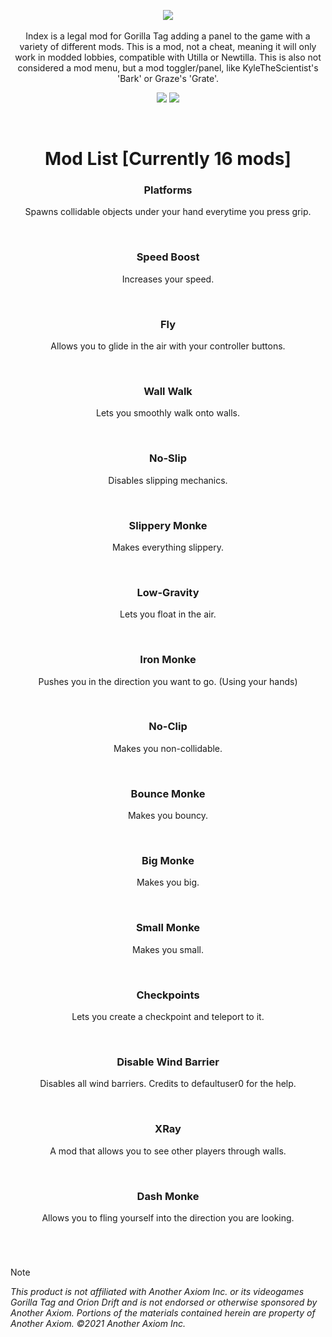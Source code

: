 <p align="center">
  <a href="#"><img src="https://github.com/user-attachments/assets/1b0bcaf9-2ada-4845-8e4d-de6585bd7b33"></a>
  <br></br>
  Index is a legal mod for Gorilla Tag adding a panel to the game with a variety of different mods. This is a mod, not a cheat, meaning it will only work in modded lobbies, compatible with Utilla or Newtilla. This is also not considered a mod menu, but a mod toggler/panel, like KyleTheScientist's 'Bark' or Graze's 'Grate'.
</p>

<p align="center">
	<a href="https://github.com/zaynethedev/Index/releases"><img src="https://img.shields.io/github/downloads/zaynethedev/Index/total.svg?style=for-the-badge"></a>
	<a href="https://discord.gg/v9yKVNgwds"><img src="https://img.shields.io/badge/discord-11%20online-blueviolet?style=for-the-badge"></a>
</p>

</br>

<h1 align="center"> Mod List [Currently 16 mods] </h1>

<div align="center">
	
### Platforms

Spawns collidable objects under your hand everytime you press grip.

</br>

### Speed Boost

Increases your speed.

</br>

### Fly

Allows you to glide in the air with your controller buttons.

</br>

### Wall Walk

Lets you smoothly walk onto walls.

</br>

### No-Slip

Disables slipping mechanics.

</br>

### Slippery Monke

Makes everything slippery.

</br>

### Low-Gravity

Lets you float in the air.

</br>

### Iron Monke

Pushes you in the direction you want to go. (Using your hands)

</br>

### No-Clip

Makes you non-collidable.

</br>

### Bounce Monke

Makes you bouncy.

</br>

### Big Monke

Makes you big.

</br>

### Small Monke

Makes you small.

</br>

### Checkpoints

Lets you create a checkpoint and teleport to it.

</br>

### Disable Wind Barrier

Disables all wind barriers. Credits to defaultuser0 for the help.

</br>

### XRay

A mod that allows you to see other players through walls.

</br>

### Dash Monke

Allows you to fling yourself into the direction you are looking.

</br>

</div>

# 

> [!NOTE]
> *This product is not affiliated with Another Axiom Inc. or its videogames Gorilla Tag and Orion Drift and is not endorsed or otherwise sponsored by Another Axiom. Portions of the materials contained herein are property of Another Axiom. ©2021 Another Axiom Inc.*
